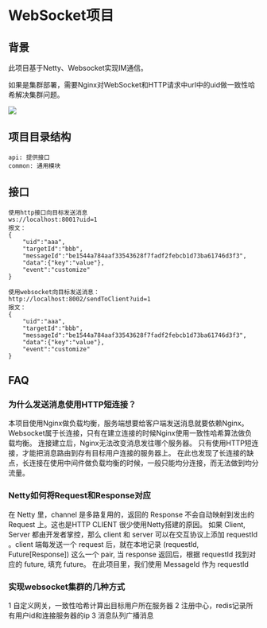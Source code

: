 # WebSocket项目

## 背景

此项目基于Netty、Websocket实现IM通信。

如果是集群部署，需要Nginx对WebSocket和HTTP请求中url中的uid做一致性哈希解决集群问题。

![](http://edrawcloudpubliccn.oss-cn-shenzhen.aliyuncs.com/viewer/self/1444767/share/2021-11-17/1637150176/main.svg)

## 项目目录结构

    api: 提供接口
    common: 通用模块
    
## 接口

    使用http接口向目标发送消息
    ws://localhost:8001?uid=1
    报文： 
    {
        "uid":"aaa",
        "targetId":"bbb",
        "messageId":"be1544a784aaf33543628f7fadf2febcb1d73ba61746d3f3",
        "data":{"key":"value"},
        "event":"customize"
    }
    
    使用websocket向目标发送消息：
    http://localhost:8002/sendToClient?uid=1
    报文： 
    {
        "uid":"aaa",
        "targetId":"bbb",
        "messageId":"be1544a784aaf33543628f7fadf2febcb1d73ba61746d3f3",
        "data":{"key":"value"},
        "event":"customize"
    }

## FAQ

### 为什么发送消息使用HTTP短连接？

本项目使用Nginx做负载均衡，服务端想要给客户端发送消息就要依赖Nginx。
Websocket属于长连接，只有在建立连接的时候Nginx使用一致性哈希算法做负载均衡。
连接建立后，Nginx无法改变消息发往哪个服务器。
只有使用HTTP短连接，才能把消息路由到存有目标用户连接的服务器上。
在此也发现了长连接的缺点，长连接在使用中间件做负载均衡的时候，一般只能均分连接，而无法做到均分流量。

### Netty如何将Request和Response对应

在 Netty 里，channel 是多路复用的，返回的 Response 不会自动映射到发出的 Request 上。这也是HTTP CLIENT 很少使用Netty搭建的原因。
如果 Client, Server 都由开发者掌控，那么 client 和 server 可以在交互协议上添加 requestId 。client 端每发送一个 request 后，就在本地记录 (requestId, Future[Response]) 这么一个 pair, 当 response 返回后，根据 requestId 找到对应的 future, 填充 future。
在此项目里，我们使用 MessageId 作为 requestId


### 实现websocket集群的几种方式

1 自定义网关，一致性哈希计算出目标用户所在服务器
2 注册中心，redis记录所有用户id和连接服务器的ip
3 消息队列广播消息

